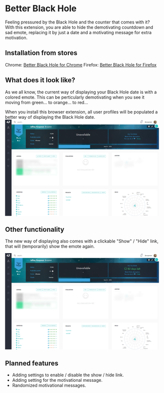 # Better Black Hole

Feeling pressured by the Black Hole and the counter that comes with it? With this extension, you are able to hide the demotivating countdown and sad emote, replacing it by just a date and a motivating message for extra motivation.

## Installation from stores
Chrome: [Better Black Hole for Chrome](https://chrome.google.com/webstore/detail/better-black-hole-42-intr/oimhggembfdoaimpkppcpdjnfejiakbf)
Firefox: [Better Black Hole for Firefox](https://addons.mozilla.org/en-US/firefox/addon/better-black-hole/)

## What does it look like?
As we all know, the current way of displaying your Black Hole date is with a colored emote. This can be perticularly demotivating when you see it moving from green... to orange... to red...

When you install this browser extension, all user profiles will be populated a better way of displaying the Black Hole date.
![New Black Hole](_assets/screenshot_after_1.png "Better Black Hole")

## Other functionality
The new way of displaying also comes with a clickable "Show" / "Hide" link, that will (temporarily) show the emote again.

![New Black Hole Shown Emote](_assets/screenshot_after_2.png "Better Black Hole but with shown emote")

## Planned features
 - Adding settings to enable / disable the show / hide link.
 - Adding setting for the motivational message.
 - Randomized motivational messages.